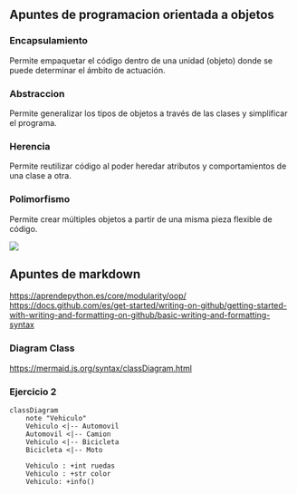 ## Apuntes de programacion orientada a objetos

### Encapsulamiento 
Permite empaquetar el código dentro de una unidad (objeto) donde se puede determinar el ámbito de actuación.

### Abstraccion
Permite generalizar los tipos de objetos a través de las clases y simplificar el programa.

### Herencia
Permite reutilizar código al poder heredar atributos y comportamientos de una clase a otra.

### Polimorfismo
Permite crear múltiples objetos a partir de una misma pieza flexible de código.

![](https://aprendepython.es/_images/oop.jpg)

## Apuntes de markdown
https://aprendepython.es/core/modularity/oop/
https://docs.github.com/es/get-started/writing-on-github/getting-started-with-writing-and-formatting-on-github/basic-writing-and-formatting-syntax

### Diagram Class
https://mermaid.js.org/syntax/classDiagram.html


### Ejercicio 2
```mermaid
classDiagram
    note "Vehiculo"
    Vehiculo <|-- Automovil
    Automovil <|-- Camion
    Vehiculo <|-- Bicicleta
    Bicicleta <|-- Moto

    Vehiculo : +int ruedas
    Vehiculo : +str color
    Vehiculo: +info()
```